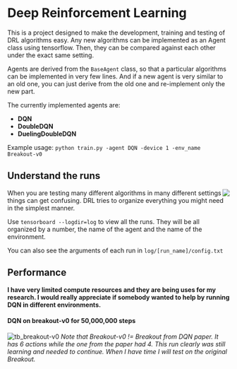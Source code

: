 # Deep Reinforcement Learning

This is a project designed to make the development, training and testing of DRL algorithms easy. Any new algorithms can be implemented as an Agent class using tensorflow. Then, they can be compared against each other under the exact same setting.

Agents are derived from the ```BaseAgent``` class, so that a particular algorithms can be implemented in very few lines. And if a new agent is very similar to an old one, you can just derive from the old one and re-implement only the new part.

The currently implemented agents are:
* **DQN**
* **DoubleDQN**
* **DuelingDoubleDQN**

Example usage:
```python train.py -agent DQN -device 1 -env_name Breakout-v0```

## Understand the runs
<img align="right" src="./assets/tb_runs.jpg">

When you are testing many different algorithms in many different settings things can get confusing. DRL tries to organize everything you might need in the simplest manner.

Use ```tensorboard --logdir=log``` to view all the runs. They will be all organized by a number, the name of the agent and the name of the environment.

You can also see the arguments of each run in ```log/[run_name]/config.txt```

## Performance
**I have very limited compute resources and they are being uses for my research. I would really appreciate if somebody wanted to help by running DQN in different environments.**
#### DQN on breakout-v0 for 50,000,000 steps
![tb_breakout-v0](./assets/tb_breakout-v0.jpg)
_Note that Breakout-v0 != Breakout from DQN paper. It has 6 actions while the one from the paper had 4. This run clearly was still learning and needed to continue. When I have time I will test on the original Breakout._
